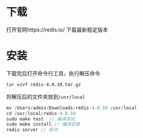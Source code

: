 # 下载
打开官网https://redis.io/
下载最新稳定版本

# 安装
下载完后打开命令行工具，执行解压命令

```sh
tar xzvf redis-4.0.10.tar.gz
```

将解压后的文件夹放到`/usr/local`

```js
mv /Users/admin/Downloads/redis-4.0.10 /usr/local
cd /usr/local/redis-4.0.10
sudo make test  // 编译测试
sudo make install // 编译安装
redis-server // 启动
```